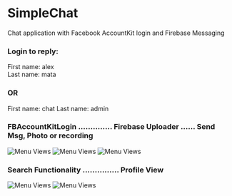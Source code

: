 # SimpleChat
Chat application with Facebook AccountKit login and Firebase Messaging
### Login to reply:
First name: alex  
Last name: mata

### OR

First name: chat
Last name: admin


### FBAccountKitLogin .............. Firebase Uploader ...... Send Msg, Photo or recording

![Menu Views](https://media.giphy.com/media/eeUXL1obbVmt7XQYzx/giphy.gif)
![Menu Views](https://media.giphy.com/media/u46g6gbJMFG3NpnzOp/giphy.gif)
![Menu Views](https://media.giphy.com/media/69sOeAr4nK1j0Ln2qK/giphy.gif)
### Search Functionality ............... Profile View
![Menu Views](https://media.giphy.com/media/1n98J559vsd0IBNVaG/giphy.gif)
![Menu Views](https://media.giphy.com/media/9M5cwRz99s2MHpr4iO/giphy.gif)
